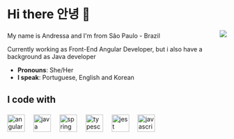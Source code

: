 
<h1 align="left">Hi there 안녕 👋</h1>


<img align ="right" src="https://images-wixmp-ed30a86b8c4ca887773594c2.wixmp.com/f/7136cfbc-06f9-4ce4-a785-231336cbdca3/d7wcdsa-882fef1e-4903-48cd-928f-7aa02d0906b4.gif?token=eyJ0eXAiOiJKV1QiLCJhbGciOiJIUzI1NiJ9.eyJzdWIiOiJ1cm46YXBwOjdlMGQxODg5ODIyNjQzNzNhNWYwZDQxNWVhMGQyNmUwIiwiaXNzIjoidXJuOmFwcDo3ZTBkMTg4OTgyMjY0MzczYTVmMGQ0MTVlYTBkMjZlMCIsIm9iaiI6W1t7InBhdGgiOiJcL2ZcLzcxMzZjZmJjLTA2ZjktNGNlNC1hNzg1LTIzMTMzNmNiZGNhM1wvZDd3Y2RzYS04ODJmZWYxZS00OTAzLTQ4Y2QtOTI4Zi03YWEwMmQwOTA2YjQuZ2lmIn1dXSwiYXVkIjpbInVybjpzZXJ2aWNlOmZpbGUuZG93bmxvYWQiXX0.lO-_kxj0_s2nS4FO-b7jRwBNgMaj4xHhqJPMfjn0O8A">

###

<p align="left">My name is Andressa and I'm from São Paulo - Brazil</p>
<p align="left">Currently working as Front-End Angular Developer, but i also have a background as Java developer</p>

- <b>Pronouns</b>: She/Her
- <b>I speak</b>: Portuguese, English and Korean

###

<h2 align="left">I code with</h2>

###

<div align="left">
  <img src="https://cdn.jsdelivr.net/gh/devicons/devicon/icons/angularjs/angularjs-original.svg" height="40" alt="angularjs logo"  />
  <img width="12" />
  <img src="https://cdn.jsdelivr.net/gh/devicons/devicon/icons/java/java-original.svg" height="40" alt="java logo"  />
  <img width="12" />
  <img src="https://cdn.jsdelivr.net/gh/devicons/devicon/icons/spring/spring-original.svg" height="40" alt="spring logo"  />
  <img width="12" />
  <img src="https://cdn.jsdelivr.net/gh/devicons/devicon/icons/typescript/typescript-original.svg" height="40" alt="typescript logo"  />
  <img width="12" />
  <img src="https://cdn.jsdelivr.net/gh/devicons/devicon/icons/jest/jest-plain.svg" height="40" alt="jest logo"  />
  <img width="12" />
  <img src="https://cdn.jsdelivr.net/gh/devicons/devicon/icons/javascript/javascript-original.svg" height="40" alt="javascript logo"  />
</div>
